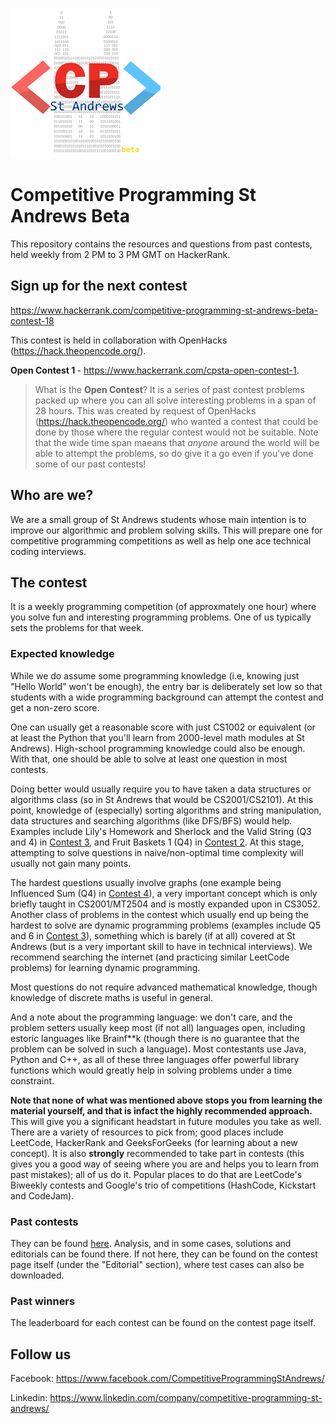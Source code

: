 ![logo](assets/logo.png)
# Competitive Programming St Andrews Beta

This repository contains the resources and questions from past contests, held weekly from 2 PM to 3 PM GMT on HackerRank.

## Sign up for the next contest 

https://www.hackerrank.com/competitive-programming-st-andrews-beta-contest-18

This contest is held in collaboration with OpenHacks (https://hack.theopencode.org/).

<b> Open Contest 1 </b> - https://www.hackerrank.com/cpsta-open-contest-1.

> What is the **Open Contest**? It is a series of past contest problems packed up where you can all solve interesting problems in a span of 28 hours. This was created by request of OpenHacks (https://hack.theopencode.org/) who wanted a contest that could be done by those where the regular contest would not be suitable. Note that the wide time span maeans that *anyone* around the world will be able to attempt the problems, so do give it a go even if you've done some of our past contests!

## Who are we?

We are a small group of St Andrews students whose main intention is to improve our algorithmic and problem solving skills. This will prepare one for competitive programming competitions as well as help one ace technical coding interviews.

## The contest

It is a weekly programming competition (of approxmately one hour) where you solve fun and interesting programming problems. One of us typically sets the problems for that week.
### Expected knowledge

While we do assume some programming knowledge (i.e, knowing just "Hello World" won't be enough), the entry bar is deliberately set low so that students with a wide programming background can attempt the contest and get a non-zero score.

One can usually get a reasonable score with just CS1002 or equivalent (or at least the Python that you'll learn from 2000-level math modules at St Andrews). High-school programming knowledge could also be enough. With that, one should be able to solve at least one question in most contests.

Doing better would usually require you to have taken a data structures or algorithms class (so in St Andrews that would be CS2001/CS2101). At this point, knowledge of (especially) sorting algorithms and string manipulation, data structures and searching algorithms (like DFS/BFS) would help. Examples include Lily's Homework and Sherlock and the Valid String (Q3 and 4) in [Contest 3](/Competitions/Competition%203), and Fruit Baskets 1 (Q4) in [Contest 2](/Competitions/Competition%202). At this stage, attempting to solve questions in naive/non-optimal time complexity will usually not gain many points.

The hardest questions usually involve graphs (one example being Influenced Sum (Q4) in [Contest 4](/Competitions/Competition%204%20[9%20Feb%202020])), a very important concept which is only briefly taught in CS2001/MT2504 and is mostly expanded upon in CS3052. Another class of problems in the contest which usually end up being the hardest to solve are dynamic programming problems (examples include Q5 and 6 in [Contest 3](/Competitions/Competition%203)), something which is barely (if at all) covered at St Andrews (but is a very important skill to have in technical interviews). We recommend searching the internet (and practicing similar LeetCode problems) for learning dynamic programming.

Most questions do not require advanced mathematical knowledge, though knowledge of discrete maths is useful in general.

And a note about the programming language: we don't care, and the problem setters usually keep most (if not all) languages open, including estoric languages like Brainf**k (though there is no guarantee that the problem can be solved in such a language). Most contestants use Java, Python and C++, as all of these three languages offer powerful library functions which would greatly help in solving problems under a time constraint.

**Note that none of what was mentioned above stops you from learning the material yourself, and that is infact the highly recommended approach.** This will give you a significant headstart in future modules you take as well. There are a variety of resources to pick from; good places include LeetCode, HackerRank and GeeksForGeeks (for learning about a new concept). It is also **strongly** recommended to take part in contests (this gives you a good way of seeing where you are and helps you to learn from past mistakes); all of us do it. Popular places to do that are LeetCode's Biweekly contests and Google's trio of competitions (HashCode, Kickstart and CodeJam).
### Past contests

They can be found [here](/Competitions). Analysis, and in some cases, solutions and editorials can be found there. If not here, they can be found on the contest page itself (under the "Editorial" section), where test cases can also be downloaded.

### Past winners

The leaderboard for each contest can be found on the contest page itself.

## Follow us

Facebook: https://www.facebook.com/CompetitiveProgrammingStAndrews/

Linkedin: https://www.linkedin.com/company/competitive-programming-st-andrews/

